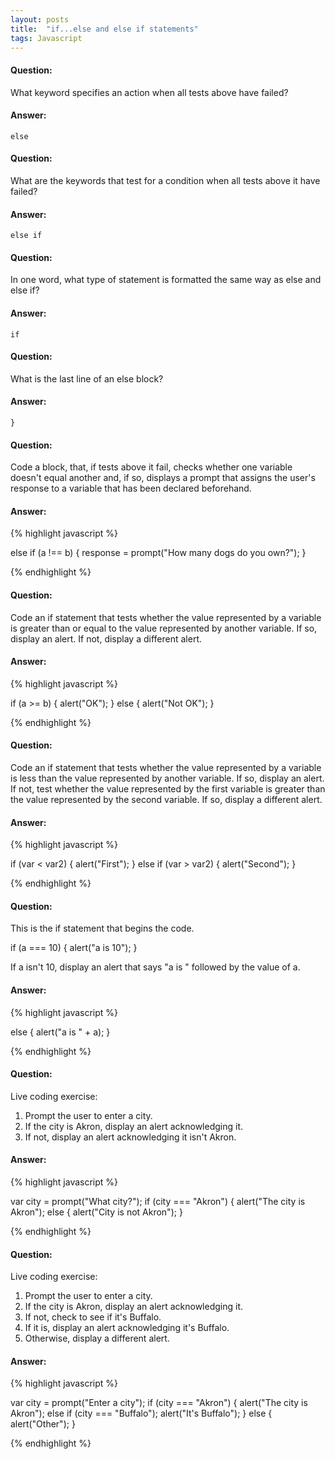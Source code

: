 ```yaml
---
layout: posts
title:  "if...else and else if statements"
tags: Javascript
---
```


#### Question:
What keyword specifies an action when all tests above have failed?

#### Answer:
`else`

#### Question:
What are the keywords that test for a condition when all tests above it have failed?

#### Answer:
`else if`

#### Question:
In one word, what type of statement is formatted the same way as else and else if?

#### Answer:
`if`

#### Question:
What is the last line of an else block?

#### Answer:
`}`

#### Question:
Code a block, that, if tests above it fail, checks whether one variable doesn't equal another and, if so, displays a prompt that assigns the user's response to a variable that has been declared beforehand.

#### Answer:
{% highlight javascript %}

else if (a !== b) {
	response = prompt("How many dogs do you own?");
}

{% endhighlight %}

#### Question:
Code an if statement that tests whether the value represented by a variable is greater than or equal to the value represented by another variable. If so, display an alert. If not, display a different alert.

#### Answer:
{% highlight javascript %}

if (a >= b) {
  alert("OK");
}
else {
  alert("Not OK");
} 

{% endhighlight %}

#### Question:
Code an if statement that tests whether the value represented by a variable is less than the value represented by another variable. If so, display an alert. If not, test whether the value represented by the first variable is greater than the value represented by the second variable. If so, display a different alert.

#### Answer:
{% highlight javascript %}

if (var < var2) {
  alert("First");
}
else if (var > var2) {
  alert("Second");
}

{% endhighlight %}

#### Question:
This is the if statement that begins the code.

if (a === 10) {
  alert("a is 10");
}

If a isn't 10, display an alert that says "a is " followed by the value of a.

#### Answer:
{% highlight javascript %}

else {
  alert("a is " + a);
} 

{% endhighlight %}

#### Question:
Live coding exercise:
1) Prompt the user to enter a city.
2) If the city is Akron, display an alert acknowledging it.
3) If not, display an alert acknowledging it isn't Akron.

#### Answer:
{% highlight javascript %}

var city = prompt("What city?");
if (city === "Akron") {
  alert("The city is Akron");
else {
  alert("City is not Akron");
}

{% endhighlight %}

#### Question:
Live coding exercise:
1) Prompt the user to enter a city.
2) If the city is Akron, display an alert acknowledging it.
3) If not, check to see if it's Buffalo.
4) If it is, display an alert acknowledging it's Buffalo.
5) Otherwise, display a different alert.

#### Answer:
{% highlight javascript %}

var city = prompt("Enter a city");
if (city === "Akron") {
  alert("The city is Akron");
else if (city === "Buffalo");
  alert("It's Buffalo");
}
else {
  alert("Other");
}

{% endhighlight %}